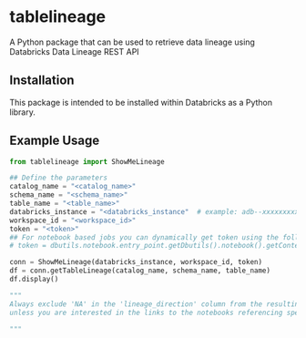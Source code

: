 # tablelineage
A Python package that can be used to retrieve data lineage using Databricks Data Lineage REST API

## Installation

This package is intended to be installed within Databricks as a Python library.

## Example Usage

```python
from tablelineage import ShowMeLineage

## Define the parameters
catalog_name = "<catalog_name>"
schema_name = "<schema_name>"
table_name = "<table_name>"
databricks_instance = "<databricks_instance"  # example: adb--xxxxxxxxxxx.x.azuredatabricks.net
workspace_id = "<workspace_id>"
token = "<token>"
## For notebook based jobs you can dynamically get token using the following: 
# token = dbutils.notebook.entry_point.getDbutils().notebook().getContext().apiToken().get()

conn = ShowMeLineage(databricks_instance, workspace_id, token)
df = conn.getTableLineage(catalog_name, schema_name, table_name)
df.display()

"""
Always exclude 'NA' in the 'lineage_direction' column from the resulting dataframe,
unless you are interested in the links to the notebooks referencing specified table/view name.

"""
